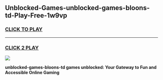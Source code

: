 
## Unblocked-Games-unblocked-games-bloons-td-Play-Free-1w9vp
<h3>
<a href="https://premium76.site?title=unblocked-games-bloons-td&ref=10A">CLICK TO PLAY</a></h3>
<hr>

<h3>
<a href="https://premium76.site?title=unblocked-games-bloons-td&ref=10A">CLICK 2 PLAY</a>
  
</h3>

<a href="https://premium76.site?title=unblocked-games-bloons-td&ref=10A"><img src="https://clearcache.store/games.png"></a>


**unblocked-games-bloons-td games unblocked: Your Gateway to Fun and Accessible Online Gaming**
